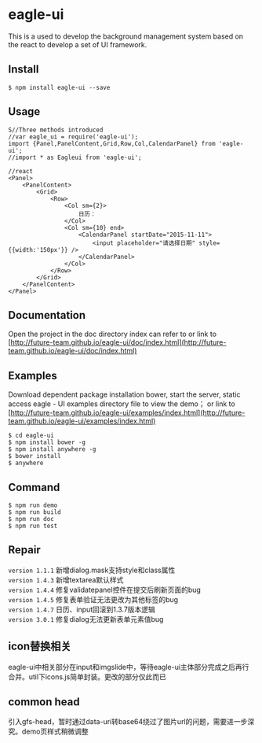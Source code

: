 # eagle-ui
This is a used to develop the background management system based on the react to develop a set of UI framework.

## Install
```
$ npm install eagle-ui --save
```

## Usage

```
S//Three methods introduced
//var eagle_ui = require('eagle-ui');
import {Panel,PanelContent,Grid,Row,Col,CalendarPanel} from 'eagle-ui';
//import * as Eagleui from 'eagle-ui';

//react
<Panel>
    <PanelContent>
        <Grid>
            <Row>
                <Col sm={2}>
                    日历：
                </Col>
                <Col sm={10} end>
                    <CalendarPanel startDate="2015-11-11">
                        <input placeholder="请选择日期" style={{width:'150px'}} />
                    </CalendarPanel>
                </Col>
            </Row>
        </Grid>
    </PanelContent>
</Panel>
```

## Documentation

Open the project in the doc directory index can refer to or link to [http://future-team.github.io/eagle-ui/doc/index.html](http://future-team.github.io/eagle-ui/doc/index.html)

## Examples

Download dependent package installation bower, start the server, static access eagle - UI examples directory file to view the demo； or link to [http://future-team.github.io/eagle-ui/examples/index.html](http://future-team.github.io/eagle-ui/examples/index.html)

```	
$ cd eagle-ui
$ npm install bower -g
$ npm install anywhere -g
$ bower install 
$ anywhere
```

## Command

```
$ npm run demo
$ npm run build
$ npm run doc
$ npm run test
```

## Repair


`version 1.1.1` 新增dialog.mask支持style和class属性    
`version 1.4.3` 新增textarea默认样式    
`version 1.4.4` 修复validatepanel控件在提交后刷新页面的bug     
`version 1.4.5` 修复表单验证无法更改为其他标签的bug     
`version 1.4.7` 日历、input回滚到1.3.7版本逻辑     
`version 3.0.1` 修复dialog无法更新表单元素值bug      

## icon替换相关  

eagle-ui中相关部分在input和imgslide中，等待eagle-ui主体部分完成之后再行合并。util下icons.js简单封装。更改的部分仅此而已

## common head  

引入gfs-head，暂时通过data-uri转base64绕过了图片url的问题，需要进一步深究。demo页样式稍微调整
